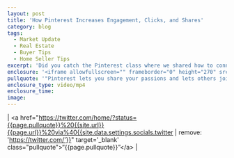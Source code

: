 ```yaml
---
layout: post
title: 'How Pinterest Increases Engagement, Clicks, and Shares'
category: blog
tags:
  - Market Update
  - Real Estate
  - Buyer Tips
  - Home Seller Tips
excerpt: 'Did you catch the Pinterest class where we shared how to connect, engage, and interact with your current and past database?'
enclosure: '<iframe allowfullscreen="" frameborder="0" height="270" src="https://www.youtube.com/embed/6gDilUo2tjo" width="480"></iframe>'
pullquote: '"Pinterest lets you share your passions and lets others join."'
enclosure_type: video/mp4
enclosure_time:
image:
---
```



| &lt;a href="https://twitter.com/home/?status={{page.pullquote}}%20{{site.url}}{{page.url}}%20via%40{{site.data.settings.socials.twitter       | remove: 'https://twitter.com/'}}" target='_blank' class="pullquote"&gt;“{{page.pullquote}}”&lt;/a&gt; |